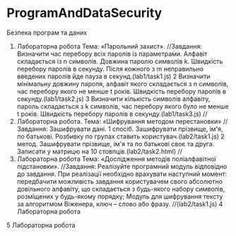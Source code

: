 # ProgramAndDataSecurity
Безпека програм та даних

1. Лабораторна робота
Тема: «Парольний захист».
//Завдання:
Визначити час перебору всіх паролів із параметрами. Алфавіт складається із n
символів. Довжина паролю символів k. Швидкість перебору паролів в секунду.
Після кожного з m неправильно введених паролів йде пауза в секунд.(lab1/task1.js)
2 Визначити мінімальну довжину пароля, алфавіт якого складається з n символів,
час перебору якого не менше t років. Швидкість перебору паролів в секунду.(lab1/task2.js)
3 Визначити кількість символів алфавіту, пароль складається з k символів, час
перебору якого було не менше t років. Швидкість перебору паролів в секунду.(lab1/task3.js)
//
2. Лабораторна робота.
Тема: «Шифрування методом перестановки»
//Завдання:
Зашифрувати дані.
1 спосіб. Зашифрувати прізвище, ім'я, по батькові. Розбивку по групах ставить користувач.(lab2/task1.js)
2 метод. Зашифрувати прізвище, ім'я та по батькові своє та друга. Записати у матрицю на 10 стовпців.(lab2/task2.html)
//
3. Лабораторна робота
Тема: «Дослідження методів поліалфавітної підстановки».
//Завдання:
Реалізуйте програмний модуль відповідно до завдання. При реалізації необхідно врахувати наступний момент: передбачити можливість завдання користувачем свого абсолютно довільного алфавіту, що складається з будь-якого набору символів, розміщених у будь-якому порядку; Модуль для шифрування тексту за алгоритмом Віженера, ключ – слово або фразу.
//(lab2/task1.js)
4 Лабораторна робота

5 Лабораторна робота
